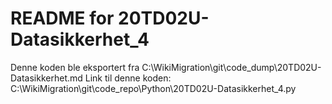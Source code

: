 # README for 20TD02U-Datasikkerhet_4
Denne koden ble eksportert fra C:\WikiMigration\git\code_dump\20TD02U-Datasikkerhet.md
Link til denne koden: C:\WikiMigration\git\code_repo\Python\20TD02U-Datasikkerhet_4.py

